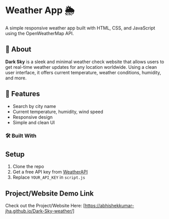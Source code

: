 # Weather App 🌦️

A simple responsive weather app built with HTML, CSS, and JavaScript using the OpenWeatherMap API.

## 📌 About
**Dark Sky** is a sleek and minimal weather check website that allows users to get real-time weather updates for any location worldwide. Using a clean user interface, it offers current temperature, weather conditions, humidity, and more.


## 🚀 Features
- Search by city name
- Current temperature, humidity, wind speed
- Responsive design
- Simple and clean UI

### 🛠️ Built With

## Setup
1. Clone the repo
2. Get a free API key from [WeatherAPI](https://www.weatherapi.com/)
3. Replace `YOUR_API_KEY` in `script.js`

## Project/Website Demo Link
Check out the Project/Website Here: [https://abhishekkumar-jha.github.io/Dark-Sky-weather/]
